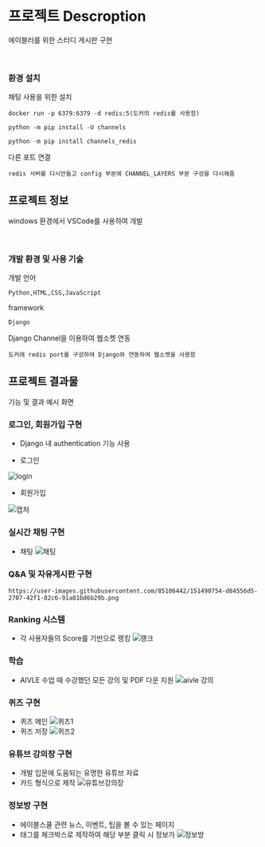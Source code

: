 # 프로젝트 Descroption

에이블러를 위한 스터디 게시판 구현

&nbsp;
### 환경 설치

채팅 사용을 위한 설치

```
docker run -p 6379:6379 -d redis:5(도커의 redis를 사용함)

python -m pip install -U channels

python -m pip install channels_redis
```

다른 포트 연결

```
redis 서버를 다시만들고 config 부분에 CHANNEL_LAYERS 부분 구성을 다시해줌
```

## 프로젝트 정보

windows 환경에서 VSCode를 사용하여 개발

&nbsp;
### 개발 환경 및 사용 기술

개발 언어

```
Python,HTML,CSS,JavaScript
```
framework
```
Django
```

Django Channel을 이용하여 웹소켓 연동
```
도커에 redis port를 구성하여 Django와 연동하여 웹소켓을 사용함
```

## 프로젝트 결과물

기능 및 결과 예시 화면
&nbsp;

### 로그인, 회원가입 구현
- Django 내 authentication 기능 사용 

- 로그인

![login](https://user-images.githubusercontent.com/94459523/151492540-8ceece9c-0b7f-4db7-99d6-f86ebd4d15e1.PNG)

- 회원가입

![캡처](https://user-images.githubusercontent.com/94459523/151493346-b8d99a30-c0e9-4e3d-b969-07a4bdb07f47.PNG)

### 실시간 채팅 구현
- 채팅 
![채팅](https://user-images.githubusercontent.com/76045608/151493872-3ecc6b9a-1dd8-44d2-87d4-9b825788a0de.PNG)

### Q&A 및 자유게시판 구현
```
https://user-images.githubusercontent.com/85106442/151490754-d84556d5-2707-42f1-82c6-91a81bd6b29b.png
```
### Ranking 시스템
- 각 사용자들의 Score를 기반으로 랭킹
![랭크](https://user-images.githubusercontent.com/96154446/151490568-d780c1b8-793f-4342-8f96-175f9d3d97d8.PNG)

### 학습 
- AIVLE 수업 때 수강했던 모든 강의 및 PDF 다운 지원
![aivle 강의](https://user-images.githubusercontent.com/96154446/151490651-b039e1c6-eadd-4266-b576-c1f0236a687d.PNG)

### 퀴즈 구현
- 퀴즈 메인
![퀴즈1](https://user-images.githubusercontent.com/76045608/151493840-73024c4f-7ebd-4eaf-8f1a-bc502e6c4537.PNG)
- 퀴즈 저장
![퀴즈2](https://user-images.githubusercontent.com/76045608/151493862-93caa8a8-e549-4063-88fb-f907a1915538.PNG)

### 유튜브 강의장 구현
- 개발 입문에 도움되는 유명한 유튜브 자료
- 카드 형식으로 제작 
![유튜브강의장](https://user-images.githubusercontent.com/94459523/151494271-97d9c35b-10e6-4778-ae16-41012c9d2a51.PNG)

### 정보방 구현
- 에이블스쿨 관련 뉴스, 이벤트, 팁을 볼 수 있는 페이지
- 태그를 체크박스로 제작하여 해당 부분 클릭 시 정보가 
![정보방](https://user-images.githubusercontent.com/94459523/151494793-baa8ff7f-67ac-43c7-a273-7d8c26b9cd60.PNG)
